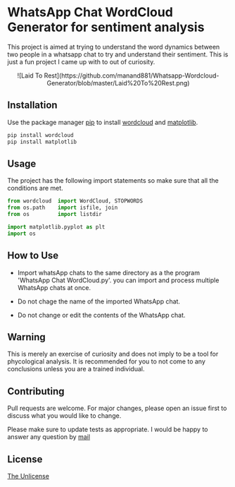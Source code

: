 # WhatsApp Chat WordCloud Generator for sentiment analysis

This project is aimed at trying to understand the word dynamics between two people in a whatsapp chat to try and understand their sentiment. This is just a fun project I came up with to out of curiosity.

<p align="center">
![Laid To Rest](https://github.com/manand881/Whatsapp-Wordcloud-Generator/blob/master/Laid%20To%20Rest.png)
</p>

## Installation

Use the package manager [pip](https://pip.pypa.io/en/stable/) to install [wordcloud](https://pypi.org/project/wordcloud/) and [matplotlib](https://pypi.org/project/matplotlib/).

```bash
pip install wordcloud
pip install matplotlib
```

## Usage

The project has the following import statements so make sure that all the conditions are met.

```python
from wordcloud  import WordCloud, STOPWORDS                             # importing Wordcloud to create wordcloud object and define stop words
from os.path    import isfile, join                                     # importing isFile and join to detect if the items in the directory are files                         
from os         import listdir                                          # importing listdir to list items in the directory

import matplotlib.pyplot as plt                                         # importing matplotliib to process wordcloud data into an image
import os                                                               # importing os to get current working direcotry
```

## How to Use

* Import whatsApp chats to the same directory as a the program 'WhatsApp Chat WordCloud.py'. you can import and process multiple WhatsApp chats at once.

* Do not chage the name of the imported WhatsApp chat.

* Do not change or edit the contents of the WhatsApp chat.

## Warning

This is merely an exercise of curiosity and does not imply to be a tool for phycological analysis. It is recommended for you to not come to any conclusions unless you are a trained individual.

## Contributing
Pull requests are welcome. For major changes, please open an issue first to discuss what you would like to change.

Please make sure to update tests as appropriate.
I would be happy to answer any question by [mail](manand881@gmail.com)

## License
[The Unlicense](https://choosealicense.com/licenses/unlicense/)
